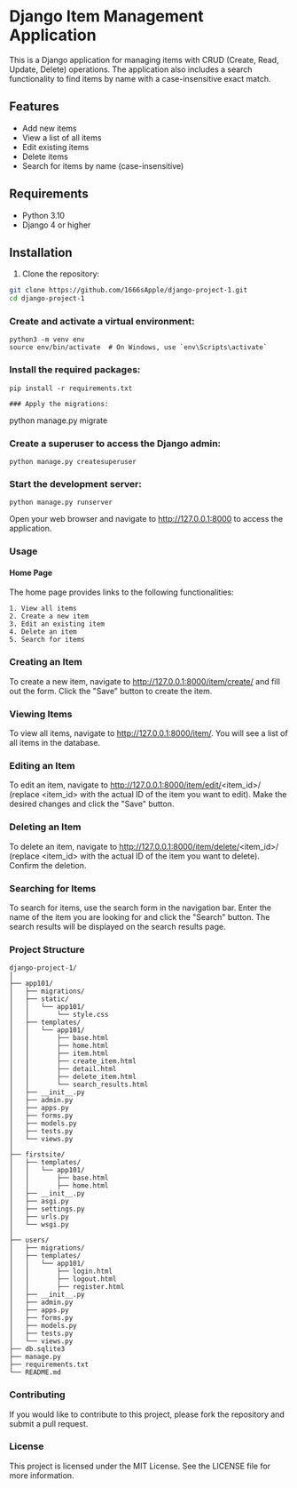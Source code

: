 # Django Item Management Application

This is a Django application for managing items with CRUD (Create, Read, Update, Delete) operations. The application also includes a search functionality to find items by name with a case-insensitive exact match.

## Features

- Add new items
- View a list of all items
- Edit existing items
- Delete items
- Search for items by name (case-insensitive)

## Requirements

- Python 3.10
- Django 4 or higher

## Installation

1. Clone the repository:

```bash
git clone https://github.com/1666sApple/django-project-1.git
cd django-project-1
```
### Create and activate a virtual environment:

```
python3 -m venv env
source env/bin/activate  # On Windows, use `env\Scripts\activate`
```
### Install the required packages:

```
pip install -r requirements.txt

### Apply the migrations:
```
python manage.py migrate

### Create a superuser to access the Django admin:

```
python manage.py createsuperuser
```
### Start the development server:
```
python manage.py runserver
```
Open your web browser and navigate to http://127.0.0.1:8000 to access the application.
### Usage
#### Home Page
The home page provides links to the following functionalities:
```
1. View all items
2. Create a new item
3. Edit an existing item
4. Delete an item
5. Search for items
```
### Creating an Item

To create a new item, navigate to http://127.0.0.1:8000/item/create/ and fill out the form. Click the "Save" button to create the item.

### Viewing Items
To view all items, navigate to http://127.0.0.1:8000/item/. You will see a list of all items in the database.

### Editing an Item
To edit an item, navigate to http://127.0.0.1:8000/item/edit/<item_id>/ (replace <item_id> with the actual ID of the item you want to edit). Make the desired changes and click the "Save" button.

### Deleting an Item
To delete an item, navigate to http://127.0.0.1:8000/item/delete/<item_id>/ (replace <item_id> with the actual ID of the item you want to delete). Confirm the deletion.

### Searching for Items
To search for items, use the search form in the navigation bar. Enter the name of the item you are looking for and click the "Search" button. The search results will be displayed on the search results page.

### Project Structure
```
django-project-1/
│
├── app101/
│   ├── migrations/
│   ├── static/
│   │   └── app101/
│   │       └── style.css
│   ├── templates/
│   │   └── app101/
│   │       ├── base.html
│   │       ├── home.html
│   │       ├── item.html
│   │       ├── create_item.html
│   │       ├── detail.html
│   │       ├── delete_item.html
│   │       └── search_results.html
│   ├── __init__.py
│   ├── admin.py
│   ├── apps.py
│   ├── forms.py
│   ├── models.py
│   ├── tests.py
│   └── views.py
│
├── firstsite/
│   ├── templates/
│   │   └── app101/
│   │       ├── base.html
│   │       ├── home.html
│   ├── __init__.py
│   ├── asgi.py
│   ├── settings.py
│   ├── urls.py
│   └── wsgi.py
│
├── users/
│   ├── migrations/
│   ├── templates/
│   │   └── app101/
│   │       ├── login.html
│   │       ├── logout.html
│   │       ├── register.html
│   ├── __init__.py
│   ├── admin.py
│   ├── apps.py
│   ├── forms.py
│   ├── models.py
│   ├── tests.py
│   └── views.py
├── db.sqlite3
├── manage.py
├── requirements.txt
└── README.md
```
### Contributing
If you would like to contribute to this project, please fork the repository and submit a pull request.

### License
This project is licensed under the MIT License. See the LICENSE file for more information.
